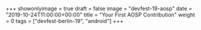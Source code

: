 +++
showonlyimage = true
draft = false
image = "devfest-19-aosp"
date = "2019-10-24T11:00:00+00:00"
title = "Your First AOSP Contribution"
weight = 0
tags = ["devfest-berlin-19", "android"]
+++
